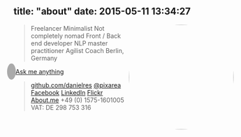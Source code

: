 title: "about"
date: 2015-05-11 13:34:27
---


<img src="/about/index/portrait.jpg" width="240" style="border-radius: 100%; padding: 0px 0; float: right;">

> Freelancer
> Minimalist
> Not completely nomad
> Front / Back end developer
> NLP master practitioner
> Agilist
> Coach
> Berlin, Germany


<i class="glyphicon glyphicon-envelope" style="margin-left: -1.1em; color: white; background: #aaa; padding: 10px; border-radius: 100%"></i> <a href="https://docs.google.com/forms/d/1BxhAu46f-qdPS-SDYsdF3RS1W1yKR2mkSKy0K7OXLoI/viewform">Ask me anything</a>


> [github.com/danielres](https://www.github.com/danielres)
> [@pixarea](https://twitter.com/pixarea)
> [Facebook](https://www.facebook.com/daniel.reszka.58)
> [LinkedIn](https://be.linkedin.com/in/danielres)
> [Flickr](https://www.flickr.com/photos/pixarea/)
> [About.me](about.me/daniel.r)
> +49 (0) 1575-1601005
> VAT: DE 298 753 316



